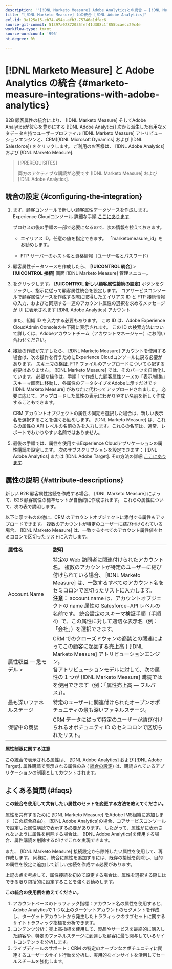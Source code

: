 ```yaml
---
description: '"[!DNL Marketo Measure] Adobe Analyticsとの統合 — [!DNL Marketo Measure]  — 製品ドキュメント»'
title: "[!DNL Marketo Measure] との統合 [!DNL Adobe Analytics]"
exl-id: 3a125a15-eb74-454a-afb3-75746a1dfac6
source-git-commit: 51397a02872035fef41d308c1f855bcaecc29c4e
workflow-type: tm+mt
source-wordcount: '996'
ht-degree: 0%

---
```


# [!DNL Marketo Measure] と Adobe Analytics の統合 {#marketo-measure-integrations-with-adobe-analytics}

B2B 顧客属性の統合により、 [!DNL Marketo Measure] そしてAdobe Analyticsが彼らを豊かにする [!DNL Adobe Analytics] 次から派生した有用なメタデータを持つユーザープロファイル [!DNL Marketo Measure] アトリビューションエンジンと、CRM([!DNL Microsoft Dynamics] および [!DNL Salesforce]) をクリックします。 ご利用のお客様は、 [!DNL Adobe Analytics] および [!DNL Marketo Measure].

>[!PREREQUISITES]
>
>両方のアクティブな購読が必要です [!DNL Marketo Measure] および [!DNL Adobe Analytics].

## 統合の設定 {#configuring-the-integration}

1. まず、顧客コンソールで新しい顧客属性データソースを作成します。Experience Cloudコンソール 詳細な手順 [ここにあります](https://docs.adobe.com/content/help/en/core-services/interface/customer-attributes/t-crs-usecase.html).

   プロセスの後の手順の一部で必要になるので、次の情報を控えておきます。

   * エイリアス ID。任意の値を指定できます。 「marketomeasure_id」をお勧めします。

   * FTP サーバーのホスト名と資格情報（ユーザー名とパスワード）

1. 顧客属性データソースを作成したら、 **[!UICONTROL 統合]** > **[!UICONTROL 接続]** 画面 [!DNL Marketo Measure] 管理メニュー。

1. をクリックします。 **[!UICONTROL 新しい顧客属性接続の設定]** ボタンをクリックし、指示に従って顧客属性統合を設定します。 コアサービスコンソールで顧客属性ソースを作成する際に取得したエイリアス ID と FTP 接続情報の入力、およびと同期する一連のアカウント属性の選択を求めるメッセージが UI に表示されます [!DNL Adobe Analytics] アカウント

   また、組織 ID を入力する必要もあります。 この ID は、Adobe Experience CloudAdmin Consoleの右下隅に表示されます。 この ID の検索方法について詳しくは、Adobeアカウントチーム（アカウントマネージャー）にお問い合わせください。

1. 接続の作成が完了したら、 [!DNL Marketo Measure] アカウントを使用する場合は、次の操作を行うためにExperience Cloudコンソールに戻る必要があります。 [スキーマの検証](https://docs.adobe.com/content/help/en/core-services/interface/customer-attributes/validate-schema.html). FTP ファイルのアップロードについて心配する必要はありません。 [!DNL Marketo Measure] では、そのパーツを自動化しています。 必要な操作は、手順 1 で作成した顧客属性ソースの「表示/編集」スキーマ画面に移動し、各属性のデータタイプをAdobeに示すだけです [!DNL Marketo Measure] があなたに代わってアップロードされました。 必要に応じて、アップロードした属性の表示にわかりやすい名前を新しく作成することもできます。

   CRM アカウントオブジェクトの属性の同期を選択した場合は、新しい表示名を選択することを強くお勧めします。 [!DNL Marketo Measure] は、これらの属性の API レベルの名前のみを入力します。これらの名前は、通常、レポートでわかりやすい名前ではありません。

1. 最後の手順では、属性を使用するExperience Cloudアプリケーションの属性購読を設定します。  次のサブスクリプションを設定できます： [!DNL Adobe Analytics] または [!DNL Adobe Target].  その方法の詳細 [ここにあります](https://docs.adobe.com/content/help/en/core-services/interface/customer-attributes/subscription.html).

## 属性の説明 {#attribute-descriptions}

新しい B2B 顧客属性接続を作成する場合、 [!DNL Marketo Measure] によって、B2B 顧客属性の標準セットが自動的に作成されます。 これらの属性について、次の表で説明します。

以下に示すものの他に、CRM のアカウントオブジェクトに添付する属性もアップロードできます。 複数のアカウントが特定のユーザーに結び付けられている場合、 [!DNL Marketo Measure] は、一致するすべてのアカウント属性値をセミコロンで区切ったリストに入力します。

<table> 
 <colgroup> 
  <col> 
  <col> 
 </colgroup> 
 <tbody> 
  <tr> 
   <td><b>属性名</b></td> 
   <td><b>説明</b></td>
  </tr> 
  <tr> 
   <td>Account.Name</td> 
   <td>特定の Web 訪問者に関連付けられたアカウント名。 複数のアカウントが特定のユーザーに結び付けられている場合、 [!DNL Marketo Measure] は、一致するすべてのアカウント名をセミコロンで区切ったリストに入力します。<br/>
   <strong>注意：</strong> account.name は、アカウントオブジェクトの name 属性の Salesforce-API レベルの名前です。 統合設定のスキーマ検証手順（手順 4）で、この属性に対して適切な表示名（例：「会社」）を選択できます。</td>
  </tr>
  <tr> 
   <td>属性収益 — 急モデル &gt;</td> 
   <td>CRM でのクローズドウォンの商談との関連によってこの顧客に起因する売上高 ( [!DNL Marketo Measure] アトリビューションエンジン。<br/>
   各アトリビューションモデルに対して、次の属性の 1 つが [!DNL Marketo Measure] 購読ではを使用できます（例：「属性売上高 — フルパス」）。</td>
  </tr>
  <tr> 
   <td>最も深いファネルステージ</td> 
   <td>特定のユーザーに関連付けられたオープンオポチュニティの最も深いファネルステージ。</td>
  </tr>
  <tr> 
   <td>保留中の商談</td> 
   <td>CRM データに従って特定のユーザーが結び付けられるオポチュニティ ID のセミコロンで区切られたリスト。</td>
  </tr> 
 </tbody> 
</table>

**属性制限に関する注意**

この統合で表示される属性は、 [!DNL Adobe Analytics] および [!DNL Adobe Target]. 属性購読で表示される属性のみ ( [統合の設定](#configuring-the-integration)) は、購読されているアプリケーションの制限としてカウントされます。

## よくある質問 {#faqs}

**この統合を使用して共有したい属性のセットを変更する方法を教えてください。**

属性を共有するために [!DNL Marketo Measure] をAdobe IMS組織に追加します（この統合経由）。 [!DNL Adobe Analytics]の場合、コアサービスコンソールで設定した属性購読で表示する必要があります。 したがって、属性がに表示されないように属性を削除する場合は、 [!DNL Adobe Analytics]を使用する場合、属性購読を削除するだけでこれを実現できます。

また、 [!DNL Marketo Measure] 接続設定から除外したい属性を使用して、再作成します。 同様に、統合に属性を追加するには、既存の接続を削除し、目的の属性を設定に追加して新しい接続を作成する必要があります。

上記の点を考慮して、属性接続を初めて設定する場合は、属性を選択する際にはできる限り包括的に設定することを強くお勧めします。

**この統合の使用例を教えてください。**

1. アカウントベースのトラフィック指標：アカウント名の属性を使用すると、Adobe Analyticsで 1 つ以上のターゲットアカウントのセグメントを作成し、ターゲットアカウントから発生したトラフィックのサブセットに関するサイトトラフィック指標を分析できます。
1. コンテンツ分析：売上高指標を使用して、製品やサービスを最終的に購入した顧客や、特定のファネルステージに到達した顧客に最も関与しているサイトコンテンツを分析します。
1. ライブディールのサポート：CRM の特定のオープンなオポチュニティに関連するユーザーのサイト行動を分析し、実用的なインサイトを活用してセールスチームを強化します。
